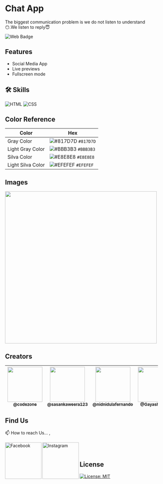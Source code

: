 # Chat App

The biggest communication problem is we do not listen to understand 😶.We listen to reply😇

![Web Badge](https://img.shields.io/badge/DBroCode-web-orange.svg)

## Features

- Social Media App
- Live previews
- Fullscreen mode

## 🛠 Skills

![HTML](https://img.shields.io/badge/HTML5-E34F26?style=for-the-badge&logo=html5&logoColor=white)
![CSS](https://img.shields.io/badge/CSS3-1572B6?style=for-the-badge&logo=css3&logoColor=white)

## Color Reference

| Color             | Hex                                                                    |
| ----------------- | ---------------------------------------------------------------------- |
| Gray Color        | ![#817D7D](https://via.placeholder.com/15/817D7D/817D7D.png) `#817D7D` |
| Light Gray Color  | ![#BBB3B3](https://via.placeholder.com/15/BBB3B3/BBB3B3.png) `#BBB3B3` |
| Silva Color       | ![#E8E8E8](https://via.placeholder.com/15/E8E8E8/E8E8E8.png) `#E8E8E8` |
| Light Silva Color | ![#EFEFEF](https://via.placeholder.com/15/EFEFEF/EFEFEF.png) `#EFEFEF` |

## Images

<img width="500px" src="https://github.com/CodeZoneTech/DBroCode/blob/main/Design%2016/IMG/img1.png">

## Creators

| [<img src="https://github.com/CodeZoneTech.png?size=250" width="115"><br><sub>@codezone</sub>](https://github.com/CodeZoneTech) | [<img  src="https://github.com/sasankaweera123.png?size=115" width="115"><br><sub>@sasankaweera123</sub>](https://github.com/sasankaweera123) | [<img  src="https://github.com/nidnidulafernando.png?size=115" width="115"><br><sub>@nidnidulafernando</sub>](https://github.com/nidnidulafernando) | [<img src="https://github.com/Gayashani00.png?size=250" width="115"><br><sub>@Gayashani00</sub>](https://github.com/Gayashani00) |
| :-----------------------------------------------------------------------------------------------------------------------------: | :-------------------------------------------------------------------------------------------------------------------------------------------: | :-------------------------------------------------------------------------------------------------------------------------------------------------: | :------------------------------------------------------------------------------------------------------------------------------: |

## Find Us

📫 How to reach Us... , </br></br>
<a href="https://www.facebook.com/CodeZone-107084475018756/">
<img align="left" alt="Facebook" width="120px" src="https://img.shields.io/badge/Facebook-1877F2?style=for-the-badge&logo=facebook&logoColor=white" />
</a>
<a href="https://www.instagram.com/d_bro_code/">
<img align="left" alt="Instagram" width="120px" src="https://img.shields.io/badge/Instagram-E4405F?style=for-the-badge&logo=instagram&logoColor=white" />
</a>

</br>

## License

[![License: MIT](https://img.shields.io/badge/License-MIT-yellow.svg)](https://opensource.org/licenses/MIT)
